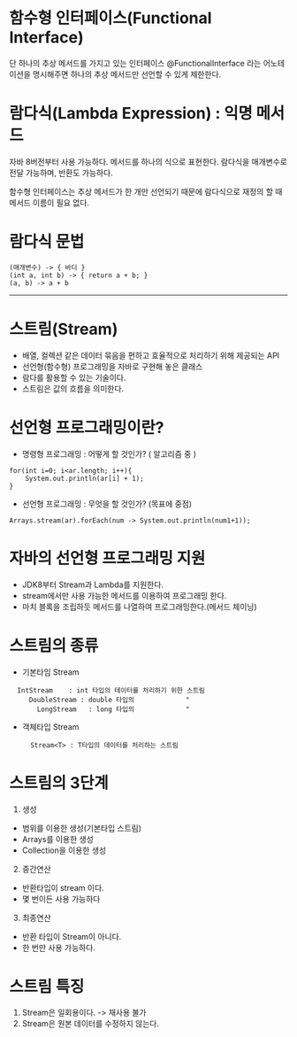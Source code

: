 # 함수형 인터페이스(Functional Interface)
단 하나의 추상 메서드를 가지고 있는 인터페이스
@FunctionalInterface 라는 어노테이션을 명시해주면 하나의 추상 메서드만 선언할 수 있게 제한한다.

# 람다식(Lambda Expression) : 익명 메서드
자바 8버전부터 사용 가능하다.
메서드를 하나의 식으로 표현한다.
람다식을 매개변수로 전달 가능하며, 반환도 가능하다.

함수형 인터페이스는 추상 메서드가 한 개만 선언되기 때문에 람다식으로 재정의 할 때
메서드 이름이 필요 없다.

# 람다식 문법
```
(매개변수) -> { 바디 }
(int a, int b) -> { return a + b; }
(a, b) -> a + b
```
----

# 스트림(Stream)
- 배열, 컬렉션 같은 데이터 묶음을 편하고 효율적으로 처리하기 위해 제공되는 API
- 선언형(함수형) 프로그래밍을 자바로 구현해 놓은 클래스
- 람다를 활용할 수 있는 기술이다.
- 스트림은 값의 흐름을 의미한다.

# 선언형 프로그래밍이란?
- 명령형 프로그래밍 : 어떻게 할 것인가? ( 알고리즘 중 )
```
for(int i=0; i<ar.length; i++){
	System.out.println(ar[i] + 1);
}
```
- 선언형 프로그래밍 : 무엇을 할 것인가? (목표에 중점)
```
Arrays.stream(ar).forEach(num -> System.out.println(num1+1));
```
# 자바의 선언형 프로그래밍 지원
- JDK8부터 Stream과 Lambda를 지원한다.
- stream에서만 사용 가능한 메서드를 이용하여 프로그래밍 한다.
- 마치 블록을 조립하듯 메서드를 나열하여 프로그래밍한다.(메서드 체이닝)

# 스트림의 종류
- 기본타임 Stream
```
  IntStream    : int 타입의 테이터를 처리하기 위한 스트림
     DoubleStream : double 타입의             "    
       LongStream   : long 타입의             "
```
- 객체타입 Stream
  ```
	Stream<T> : T타입의 데이터를 처리하는 스트림
  ```

# 스트림의 3단계
1. 생성
- 범위를 이용한 생성(기본타입 스트림)
- Arrays를 이용한 생성
- Collection을 이용한 생성
2. 중간연산
- 반환타입이 stream 이다.
- 몇 번이든 사용 가능하다

3. 최종연산
- 반환 타입이 Stream이 아니다.
- 한 번만 사용 가능하다.

# 스트림 특징
1. Stream은 일회용이다. -> 재사용 불가
2. Stream은 원본 데이터를 수정하지 않는다.
